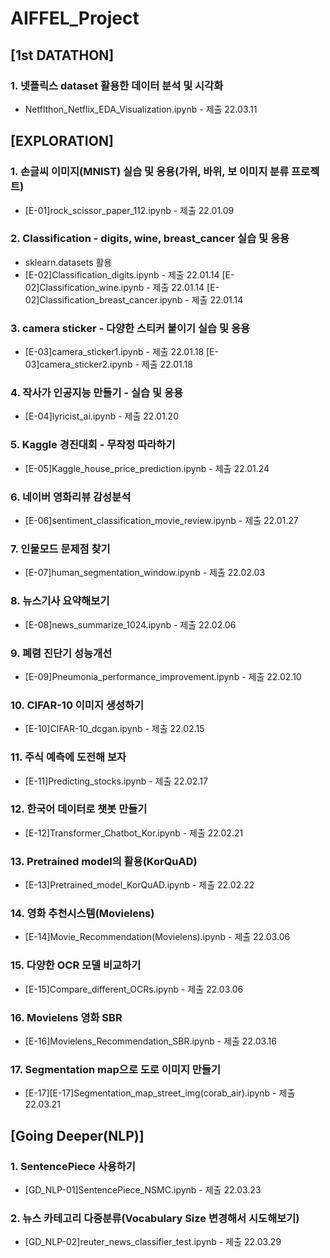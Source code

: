 # AIFFEL_Project
## [1st DATATHON] 

### 1. 넷플릭스 dataset 활용한 데이터 분석 및 시각화

- Netflthon_Netflix_EDA_Visualization.ipynb - 제출 22.03.11


## [EXPLORATION]  

### 1. 손글씨 이미지(MNIST) 실습 및 응용(가위, 바위, 보 이미지 분류 프로젝트)
- [E-01]rock_scissor_paper_112.ipynb - 제출 22.01.09

### 2. Classification - digits, wine, breast_cancer 실습 및 응용
- sklearn.datasets 활용
- [E-02]Classification_digits.ipynb - 제출 22.01.14 
  [E-02]Classification_wine.ipynb - 제출 22.01.14 
  [E-02]Classification_breast_cancer.ipynb - 제출 22.01.14  

### 3. camera sticker - 다양한 스티커 붙이기 실습 및 응용
- [E-03]camera_sticker1.ipynb - 제출 22.01.18 
  [E-03]camera_sticker2.ipynb - 제출 22.01.18  

### 4. 작사가 인공지능 만들기 - 실습 및 응용
- [E-04]lyricist_ai.ipynb - 제출 22.01.20  

### 5. Kaggle 경진대회 - 무작정 따라하기
- [E-05]Kaggle_house_price_prediction.ipynb - 제출 22.01.24  

### 6. 네이버 영화리뷰 감성분석
- [E-06]sentiment_classification_movie_review.ipynb - 제출 22.01.27  

### 7. 인물모드 문제점 찾기
- [E-07]human_segmentation_window.ipynb - 제출 22.02.03  

### 8. 뉴스기사 요약해보기
- [E-08]news_summarize_1024.ipynb - 제출 22.02.06  

### 9. 폐렴 진단기 성능개선
- [E-09]Pneumonia_performance_improvement.ipynb - 제출 22.02.10 

### 10. CIFAR-10 이미지 생성하기
- [E-10]CIFAR-10_dcgan.ipynb - 제출 22.02.15 

### 11. 주식 예측에 도전해 보자
- [E-11]Predicting_stocks.ipynb - 제출 22.02.17

### 12. 한국어 데이터로 챗봇 만들기
- [E-12]Transformer_Chatbot_Kor.ipynb - 제출 22.02.21

### 13. Pretrained model의 활용(KorQuAD)
- [E-13]Pretrained_model_KorQuAD.ipynb - 제출 22.02.22

### 14. 영화 추천시스템(Movielens)
- [E-14]Movie_Recommendation(Movielens).ipynb - 제출 22.03.06

### 15. 다양한 OCR 모델 비교하기
- [E-15]Compare_different_OCRs.ipynb - 제출 22.03.06

### 16. Movielens 영화 SBR
- [E-16]Movielens_Recommendation_SBR.ipynb - 제출 22.03.16

### 17. Segmentation map으로 도로 이미지 만들기
- [E-17][E-17]Segmentation_map_street_img(corab_air).ipynb - 제출 22.03.21


## [Going Deeper(NLP)]  

### 1. SentencePiece 사용하기
- [GD_NLP-01]SentencePiece_NSMC.ipynb - 제출 22.03.23

### 2. 뉴스 카테고리 다중분류(Vocabulary Size 변경해서 시도해보기)
- [GD_NLP-02]reuter_news_classifier_test.ipynb - 제출 22.03.29
